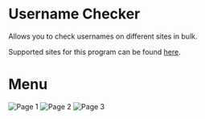 # Username Checker
Allows you to check usernames on different sites in bulk.

Supported sites for this program can be found [here](https://pastebin.com/b65ZwxNA).

# Menu
![Page 1](https://i.imgur.com/OJhp3wW.png)
![Page 2](https://i.imgur.com/zYDxxR4.png)
![Page 3](https://i.imgur.com/vOgefgu.png)
